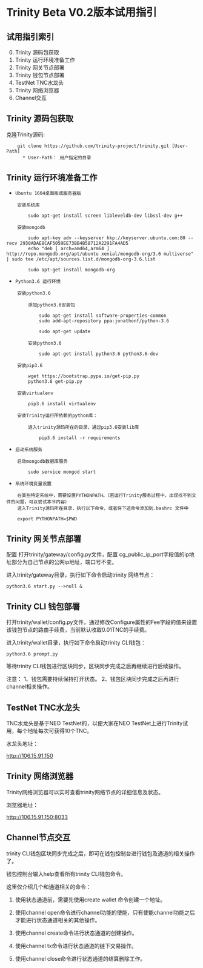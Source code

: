# Trinity Beta V0.2版本试用指引

## 试用指引索引
0. Trinity 源码包获取
1. Trinity 运行环境准备工作
2. Trinity 网关节点部署
3. Trinity 钱包节点部署
4. TestNet TNC水龙头
5. Trinity 网络浏览器
6. Channel交互


## Trinity 源码包获取

克隆Trinity源码:

```
    git clone https://github.com/trinity-project/trinity.git [User-Path]
      * User-Path： 用户指定的目录
```


## Trinity 运行环境准备工作

* `Ubuntu 1604桌面版或服务器版`

```
    安装系统库

        sudo apt-get install screen libleveldb-dev libssl-dev g++

    安装mongodb

        sudo apt-key adv --keyserver hkp://keyserver.ubuntu.com:80 --recv 2930ADAE8CAF5059EE73BB4B58712A2291FA4AD5
        echo "deb [ arch=amd64,arm64 ] http://repo.mongodb.org/apt/ubuntu xenial/mongodb-org/3.6 multiverse" | sudo tee /etc/apt/sources.list.d/mongodb-org-3.6.list

        sudo apt-get install mongodb-org
```

* `Python3.6 运行环境`

```
    安装python3.6

        添加python3.6安装包

            sudo apt-get install software-properties-common
            sudo add-apt-repository ppa:jonathonf/python-3.6

            sudo apt-get update

        安装python3.6

            sudo apt-get install python3.6 python3.6-dev

    安装pip3.6

        wget https://bootstrap.pypa.io/get-pip.py
        python3.6 get-pip.py

    安装virtualenv

        pip3.6 install virtualenv

    安装Trinity运行所依赖的python库：

        进入trinity源码所在的目录，通过pip3.6安装lib库

            pip3.6 install -r requirements
```

* `启动系统服务`

```
    启动mongodb数据库服务

        sudo service mongod start
```

* `系统环境变量设置`

```
    在某些特定系统中，需要设置PYTHONPATH。（若运行Trinity服务过程中，出现找不到文件的问题，可以尝试本节内容）
    进入Trinity源码所在目录，执行以下命令，或者将下述命令添加到.bashrc 文件中

    export PYTHONPATH=$PWD
```


## Trinity 网关节点部署

配置
打开trinity/gateway/config.py文件，配置 cg_public_ip_port字段值的ip地址部分为自己节点的公网ip地址，端口号不变。

进入trinity/gateway目录，执行如下命令启动trinity 网络节点：

```
python3.6 start.py -->null &
```
## Trinity CLI 钱包部署

打开trinity/wallet/config.py文件，通过修改Configure属性的Fee字段的值来设置该钱包节点的路由手续费，当前默认收取0.01TNC的手续费。

进入trinity/wallet目录，执行如下命令启动trinity CLI钱包：

```
python3.6 prompt.py
```

等待trinity CLI钱包进行区块同步，区块同步完成之后再继续进行后续操作。

注意：
1、钱包需要持续保持打开状态。
2、钱包区块同步完成之后再进行channel相关操作。

## TestNet TNC水龙头
TNC水龙头是基于NEO TestNet的，以便大家在NEO TestNet上进行Trinity试用，每个地址每次可获得10个TNC。

水龙头地址：

http://106.15.91.150

## Trinity 网络浏览器
Trinity网络浏览器可以实时查看trinity网络节点的详细信息及状态。

浏览器地址：

http://106.15.91.150:8033


## Channel节点交互

trinity CLI钱包区块同步完成之后，即可在钱包控制台进行钱包及通道的相关操作了。

钱包控制台输入help查看所有trinity CLI钱包命令。

这里仅介绍几个和通道相关的命令：

1. 使用状态通道前，需要先使用create wallet 命令创建一个地址。

2. 使用channel open命令进行channel功能的使能，只有使能channel功能之后才能进行状态通道相关的其他操作。

3. 使用channel create命令进行状态通道的创建操作。

4. 使用channel tx命令进行状态通道的链下交易操作。

5. 使用channel close命令进行状态通道的结算删除工作。
